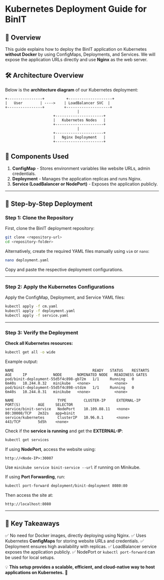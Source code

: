 # Kubernetes Deployment Guide for BinIT

## **📌 Overview**
This guide explains how to deploy the BinIT application on Kubernetes **without Docker** by using ConfigMaps, Deployments, and Services. We will expose the application URLs directly and use **Nginx** as the web server.

## **🛠️ Architecture Overview**
Below is the **architecture diagram** of our Kubernetes deployment:

```
+----------------+          +--------------------+
|   User        | ---->    | LoadBalancer SVC  |
+----------------+         +--------------------+
                                 |
                      +----------------------+
                      |   Kubernetes Nodes   |
                      +----------------------+
                                 |
                      +----------------------+
                      |   Nginx Deployment   |
                      +----------------------+
```

## **📂 Components Used**
1. **ConfigMap** - Stores environment variables like website URLs, admin credentials.
2. **Deployment** - Manages the application replicas and runs Nginx.
3. **Service (LoadBalancer or NodePort)** - Exposes the application publicly.

---

## **🚀 Step-by-Step Deployment**

### **Step 1: Clone the Repository**
First, clone the BinIT deployment repository:
```sh
git clone <repository-url>
cd <repository-folder>
```

Alternatively, create the required YAML files manually using `vim` or `nano`:
```sh
nano deployment.yaml
```
Copy and paste the respective deployment configurations.

---

### **Step 2: Apply the Kubernetes Configurations**
Apply the ConfigMap, Deployment, and Service YAML files:
```sh
kubectl apply -f cm.yaml
kubectl apply -f deployment.yaml
kubectl apply -f service.yaml
```

---

### **Step 3: Verify the Deployment**

**Check all Kubernetes resources:**
```sh
kubectl get all -o wide
```

Example output:
```
NAME                                    READY   STATUS    RESTARTS   AGE     IP            NODE       NOMINATED NODE   READINESS GATES
pod/binit-deployment-55d5f4c898-gb72m   1/1     Running   0          6m40s   10.244.0.32   minikube   <none>           <none>
pod/binit-deployment-55d5f4c898-stdzm   1/1     Running   0          6m40s   10.244.0.31   minikube   <none>           <none>

NAME                    TYPE        CLUSTER-IP     EXTERNAL-IP   PORT(S)        AGE     SELECTOR
service/binit-service   NodePort    10.109.88.11   <none>        80:30008/TCP   2m32s   app=binit
service/kubernetes      ClusterIP   10.96.0.1      <none>        443/TCP        5d5h    <none>
```

Check if the **service is running** and get the **EXTERNAL-IP**:
```sh
kubectl get services
```

If using **NodePort**, access the website using:
```
http://<Node-IP>:30007
```
Use `minikube service binit-service --url` if running on Minikube.

If using **Port Forwarding**, run:
```sh
kubectl port-forward deployment/binit-deployment 8080:80
```
Then access the site at:
```
http://localhost:8080
```

---

## **📌 Key Takeaways**
✅ No need for Docker images, directly deploying using Nginx.
✅ Uses Kubernetes **ConfigMaps** for storing website URLs and credentials.
✅ Deployment ensures high availability with replicas.
✅ LoadBalancer service exposes the application publicly.
✅ NodePort or `kubectl port-forward` can be used for local setups.

💡 **This setup provides a scalable, efficient, and cloud-native way to host applications on Kubernetes.** 🚀

